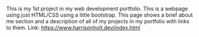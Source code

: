This is my 1st project in my web development portfolio. This is a webpage using just HTML/CSS using a little bootstrap. This page shows a brief about me section and a description of all of my projects in my portfolio with links to them. Link: https://www.harrisonholt.dev/index.html
